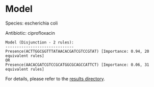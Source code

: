 
# Model

Species: escherichia coli

Antibiotic: ciprofloxacin

```
Model (Disjunction - 2 rules):
------------------------------
Presence(ACTTGGCGGTTTATAACACGATCGTCCGTAT) [Importance: 0.94, 20 equivalent rules]
OR
Presence(AACACGATCGTCCGCATGGCGCAGCCATTCT) [Importance: 0.06, 31 equivalent rules]

```

For details, please refer to the [results directory](../../../../../results/scm_b/escherichia%20coli/ciprofloxacin/repeat_1/).

